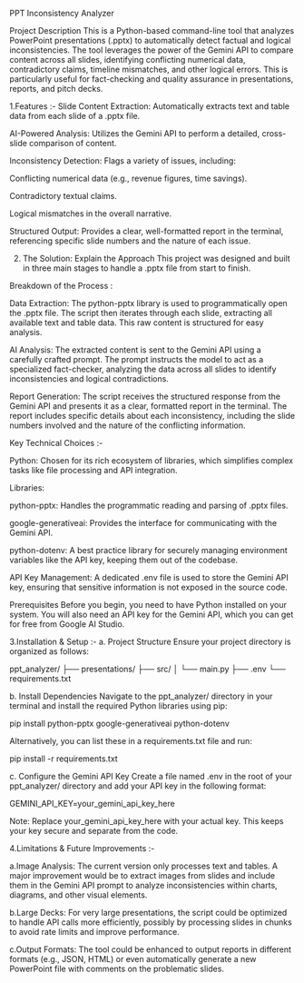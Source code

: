 PPT Inconsistency Analyzer


Project Description
This is a Python-based command-line tool that analyzes PowerPoint presentations (.pptx) to automatically detect factual and logical inconsistencies. The tool leverages the power of the Gemini API to compare content across all slides, identifying conflicting numerical data, contradictory claims, timeline mismatches, and other logical errors. This is particularly useful for fact-checking and quality assurance in presentations, reports, and pitch decks.

1.Features :-
Slide Content Extraction: Automatically extracts text and table data from each slide of a .pptx file.

AI-Powered Analysis: Utilizes the Gemini API to perform a detailed, cross-slide comparison of content.

Inconsistency Detection: Flags a variety of issues, including:

Conflicting numerical data (e.g., revenue figures, time savings).

Contradictory textual claims.

Logical mismatches in the overall narrative.

Structured Output: Provides a clear, well-formatted report in the terminal, referencing specific slide numbers and the nature of each issue.

2. The Solution: Explain the Approach
This project was designed and built in three main stages to handle a .pptx file from start to finish.

Breakdown of the Process :

Data Extraction: The python-pptx library is used to programmatically open the .pptx file. The script then iterates through each slide, extracting all available text and table data. This raw content is structured for easy analysis.

AI Analysis: The extracted content is sent to the Gemini API using a carefully crafted prompt. The prompt instructs the model to act as a specialized fact-checker, analyzing the data across all slides to identify inconsistencies and logical contradictions.

Report Generation: The script receives the structured response from the Gemini API and presents it as a clear, formatted report in the terminal. The report includes specific details about each inconsistency, including the slide numbers involved and the nature of the conflicting information.

Key Technical Choices :- 

Python: Chosen for its rich ecosystem of libraries, which simplifies complex tasks like file processing and API integration.

Libraries:

python-pptx: Handles the programmatic reading and parsing of .pptx files.

google-generativeai: Provides the interface for communicating with the Gemini API.

python-dotenv: A best practice library for securely managing environment variables like the API key, keeping them out of the codebase.

API Key Management: A dedicated .env file is used to store the Gemini API key, ensuring that sensitive information is not exposed in the source code.

Prerequisites
Before you begin, you need to have Python installed on your system. You will also need an API key for the Gemini API, which you can get for free from Google AI Studio.

3.Installation & Setup :- 
a. Project Structure
Ensure your project directory is organized as follows:

ppt_analyzer/
├── presentations/
├── src/
│   └── main.py
├── .env
└── requirements.txt

b. Install Dependencies
Navigate to the ppt_analyzer/ directory in your terminal and install the required Python libraries using pip:

pip install python-pptx google-generativeai python-dotenv

Alternatively, you can list these in a requirements.txt file and run:

pip install -r requirements.txt

c. Configure the Gemini API Key
Create a file named .env in the root of your ppt_analyzer/ directory and add your API key in the following format:

GEMINI_API_KEY=your_gemini_api_key_here

Note: Replace your_gemini_api_key_here with your actual key. This keeps your key secure and separate from the code.



4.Limitations & Future Improvements :- 


a.Image Analysis: The current version only processes text and tables. A major improvement would be to extract images from slides and include them in the Gemini API prompt to analyze inconsistencies within charts, diagrams, and other visual elements.

b.Large Decks: For very large presentations, the script could be optimized to handle API calls more efficiently, possibly by processing slides in chunks to avoid rate limits and improve performance.

c.Output Formats: The tool could be enhanced to output reports in different formats (e.g., JSON, HTML) or even automatically generate a new PowerPoint file with comments on the problematic slides.
